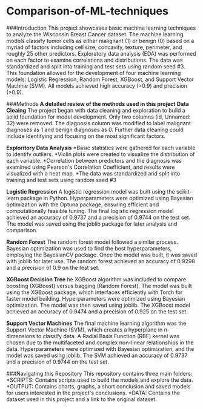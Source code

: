 # Comparison-of-ML-techniques

###Introduction
This project showcases basic machine learning techniques to analyze the Wisconsin Breast Cancer dataset. The machine learning models classify tumor cells as either malignant (1) or benign (0) based on a myriad of factors including cell size, concavity, texture, perimeter, and roughly 25 other predictors. Exploratory data analysis (EDA) was performed on each factor to examine correlations and distributions. The data was standardized and split into training and test sets using random seed #3. This foundation allowed for the development of four machine learning models: Logistic Regression, Random Forest, XGBoost, and Support Vector Machine (SVM). All models achieved high accuracy (>0.9) and precision (>0.9).

###Methods
**A detailed review of the methods used in this project**
**Data Cleaing**
The project began with data cleaning and exploration to build a solid foundation for model development. Only two columns (id, Unnamed: 32) were removed. The diagnosis column was modified to label malignant diagnoses as 1 and benign diagnoses as 0. Further data cleaning could include identifying and focusing on the most significant factors.

**Exploritory Data Analysis**
*Basic statistics were gathered for each variable to identify outliers.
*Violin plots were created to visualize the distribution of each variable.
*Correlation between predictors and the diagnosis was examined using Pearson's Correlation Coefficient, and results were visualized with a heat map.
*The data was standardized and split into training and test sets using random seed #3

**Logistic Regression**
A logistic regression model was built using the scikit-learn package in Python. Hyperparameters were optimized using Bayesian optimization with the Optuna package, ensuring efficient and computationally feasible tuning. The final logistic regression model achieved an accuracy of 0.9737 and a precision of 0.9744 on the test set. The model was saved using the joblib package for later analysis and comparison.

**Random Forest**
The random forest model followed a similar process. Bayesian optimization was used to find the best hyperparameters, employing the BayesianCV package. Once the model was built, it was saved with joblib for later use. The random forest achieved an accuracy of 0.9298 and a precision of 0.9 on the test set.

**XGBoost Decision Tree**
he XGBoost algorithm was included to compare boosting (XGBoost) versus bagging (Random Forest). The model was built using the XGBoost package, which interfaces efficiently with Torch for faster model building. Hyperparameters were optimized using Bayesian optimization. The model was then saved using joblib. The XGBoost model achieved an accuracy of 0.9474 and a precision of 0.925 on the test set.

**Support Vector Machines**
The final machine learning algorithm was the Support Vector Machine (SVM), which creates a hyperplane in n-dimensions to classify data. A Radial Basis Function (RBF) kernel was chosen due to the multifaceted and complex non-linear relationships in the data. Hyperparameters were optimized with Bayesian optimization, and the model was saved using joblib. The SVM achieved an accuracy of 0.9737 and a precision of 0.9744 on the test set.

###Navigating this Repository
This repository contains three main folders:
*SCRIPTS: Contains scripts used to build the models and explore the data.
*OUTPUT: Contains charts, graphs, a short conclusion and saved models for users interested in the project's conclusions.
*DATA: Contains the dataset used in this project and a link to the original dataset.
